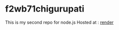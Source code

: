# f2wb71chigurupati
This is my second repo for node.js
Hosted at : [render](https://f2wb71chigurupati.onrender.com/)